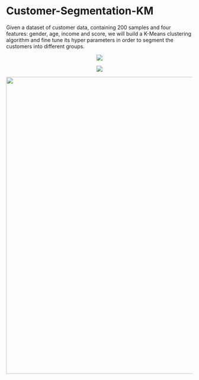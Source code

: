 # Customer-Segmentation-KM
Given a dataset of customer data, containing 200 samples and four features: gender, age, income and score, we will build a K-Means clustering algorithm and fine tune its hyper parameters in order to segment the customers into different groups.

<p align="center">
<img src="https://user-images.githubusercontent.com/70657426/153689051-ba0941a2-99ad-46b1-b48d-f81983dc0ce4.png"> 
</p>

<p align="center">
<img src="https://user-images.githubusercontent.com/70657426/153688949-d132b2d1-064b-46a2-98cc-1dbc23840d56.png">
</p>

<p align="center">
<img src = "https://user-images.githubusercontent.com/70657426/153688863-4b5c046d-a5dd-4db6-95fe-1a03f3870ca1.png" width = 800> 
</p>
